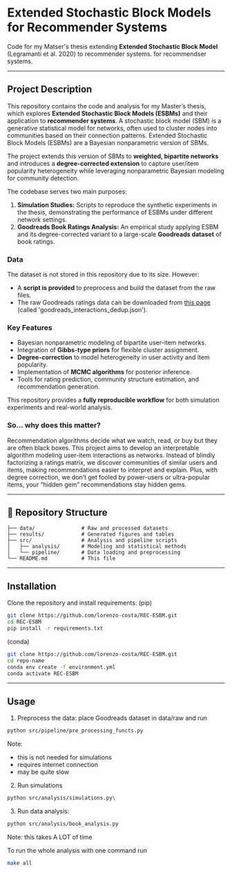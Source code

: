 # Extended Stochastic Block Models for Recommender Systems

Code for my Matser's thesis extending **Extended Stochastic Block Model** (Legramanti et al. 2020) to recommender systems.  for recommendser systems.

---
## Project Description

This repository contains the code and analysis for my Master’s thesis, which explores **Extended Stochastic Block Models (ESBMs)** and their application to **recommender systems**. A stochastic block model (SBM) is a generative statistical model for networks, often used to cluster nodes into communities based on their connection patterns. Extended Stochastic Block Models (ESBMs) are a Bayesian nonparametric version of SBMs.

The project extends this version of SBMs to **weighted, bipartite networks** and introduces a **degree-corrected extension** to capture user/item popularity heterogeneity while leveraging nonparametric Bayesian modeling for community detection.

The codebase serves two main purposes:
1. **Simulation Studies:** Scripts to reproduce the synthetic experiments in the thesis, demonstrating the performance of ESBMs under different network settings.
2. **Goodreads Book Ratings Analysis:** An empirical study applying ESBM and its degree-corrected variant to a large-scale **Goodreads dataset** of book ratings.

### Data
The dataset is not stored in this repository due to its size. However:
- A **script is provided** to preprocess and build the dataset from the raw files.
- The raw Goodreads ratings data can be downloaded from [this page](https://cseweb.ucsd.edu/~jmcauley/datasets/goodreads.html) (called 'goodreads_interactions_dedup.json').

### Key Features
- Bayesian nonparametric modeling of bipartite user-item networks.
- Integration of **Gibbs-type priors** for flexible cluster assignment.
- **Degree-correction** to model heterogeneity in user activity and item popularity.
- Implementation of **MCMC algorithms** for posterior inference.
- Tools for rating prediction, community structure estimation, and recommendation generation.

This repository provides a **fully reproducible workflow** for both simulation experiments and real-world analysis.

### So... why does this matter? 
Recommendation algorithms decide what we watch, read, or buy but they are often black boxes. This project aims to develop an interpretable algorithm modeling user-item interactions as networks. Instead of blindly factorizing a ratings matrix, we discover communities of similar users and items, making recommendations easier to interpret and explain. Plus, with degree correction, we don’t get fooled by power-users or ultra-popular items, your “hidden gem” recommendations stay hidden gems.

---

## 📂 Repository Structure

```text
├── data/               # Raw and processed datasets
├── results/            # Generated figures and tables
├── src/                # Analysis and pipeline scripts
│   ├── analysis/       # Modeling and statistical methods
│   └── pipeline/       # Data loading and preprocessing
└── README.md           # This file
```
---

## Installation
Clone the repository and install requirements:
(pip)
```bash
git clone https://github.com/lorenzo-costa/REC-ESBM.git
cd REC-ESBM
pip install -r requirements.txt
```
(conda)
```bash
git clone https://github.com/lorenzo-costa/REC-ESBM.git
cd repo-name
conda env create -f environment.yml
conda activate REC-ESBM
```

---

## Usage
1. Preprocess the data: place Goodreads dataset in data/raw and run
```bash
python src/pipeline/pre_processing_functs.py
``` 
Note:
- this is not needed for simulations
- requires internet connection
- may be quite slow

2. Run simulations
```bash
python src/analysis/simulations.py\
```
3. Run data analysis:
```bash
python src/analysis/book_analysis.py
```
Note: this takes A LOT of time

To run the whole analysis with one command run
```bash
make all
```
